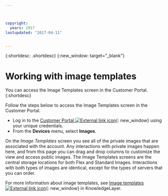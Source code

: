```yaml
---



copyright:
  years: 2017
lastupdated: "2017-04-11"


---
```


{:shortdesc: .shortdesc}
{:new_window: target="_blank"}

# Working with image templates
You can access the Image Templates screen in the Customer Portal.
{:shortdesc}

Follow the steps below to access the Image Templates screen in the Customer Portal.

* Log in to the [Customer Portal ![External link icon](../../icons/launch-glyph.svg "External link icon")](https://control.softlayer.com){: new_window} using your unique credentials.
* From the **Devices** menu, select **Images**.

On the *Image Templates* screen you see all of the private images that are associated with the account. Any interactions with private images  happen here, and from this page you can drag and drop columns to customize the view and access public images. The Image Templates screens are the central storage locations for both Flex and Standard Images. Interactions with both types of images are identical, except for the types of servers that you can order.

For more information about image templates, see [Image templates ![External link icon](../../icons/launch-glyph.svg "External link icon")](https://knowledgelayer.softlayer.com/topic/image-templates){: new_window} in KnowledgeLayer.






